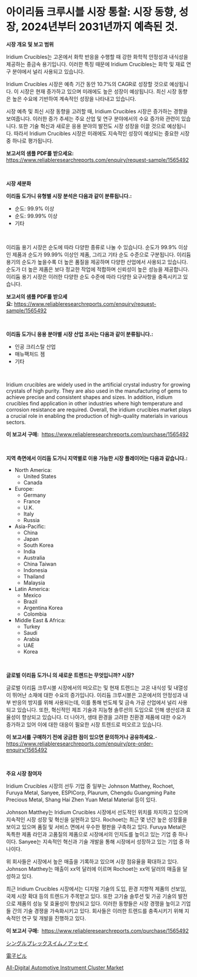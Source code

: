 <p><h1>아이리듐 크루시블 시장 통찰: 시장 동향, 성장, 2024년부터 2031년까지 예측된 것.</h1></p><p><strong>시장 개요 및 보고 범위</strong></p>
<p><p>Iridium Crucibles는 고온에서 화학 반응을 수행할 때 강한 화학적 안정성과 내식성을 제공하는 중금속 용기입니다. 이러한 특징 때문에 Iridium Crucibles는 화학 및 재료 연구 분야에서 널리 사용되고 있습니다.</p><p>Iridium Crucibles 시장은 예측 기간 동안 10.7%의 CAGR로 성장할 것으로 예상됩니다. 이 시장은 현재 증가하고 있으며 미래에도 높은 성장이 예상됩니다. 최신 시장 동향은 높은 수요에 기반하여 계속적인 성장을 나타내고 있습니다.</p><p>시장 예측 및 최신 시장 동향을 고려할 때, Iridium Crucibles 시장은 증가하는 경향을 보여줍니다. 이러한 증가 추세는 주요 산업 및 연구 분야에서의 수요 증가와 관련이 있습니다. 또한 기술 혁신과 새로운 응용 분야의 발전도 시장 성장을 이끌 것으로 예상됩니다. 따라서 Iridium Crucibles 시장은 미래에도 지속적인 성장이 예상되는 중요한 시장 중 하나로 평가됩니다.</p></p>
<p><strong>보고서의 샘플 PDF를 받으세요:</strong> <a href="https://www.reliableresearchreports.com/enquiry/request-sample/1565492">https://www.reliableresearchreports.com/enquiry/request-sample/1565492</a></p>
<p>&nbsp;</p>
<p><strong>시장 세분화</strong></p>
<p><strong>이리듐 도가니 유형별 시장 분석은 다음과 같이 분류됩니다.:</strong></p>
<p><ul><li>순도: 99.9% 이상</li><li>순도: 99.99% 이상</li><li>기타</li></ul></p>
<p>&nbsp;</p>
<p><p>이리듐 용기 시장은 순도에 따라 다양한 종류로 나눌 수 있습니다. 순도가 99.9% 이상인 제품과 순도가 99.99% 이상인 제품, 그리고 기타 순도 수준으로 구분됩니다. 이리듐 용기의 순도가 높을수록 더 높은 품질을 제공하며 다양한 산업에서 사용되고 있습니다. 순도가 더 높은 제품은 보다 정교한 작업에 적합하며 신뢰성이 높은 성능을 제공합니다. 이리듐 용기 시장은 이러한 다양한 순도 수준에 따라 다양한 요구사항을 충족시키고 있습니다.</p></p>
<p><strong>보고서의 샘플 PDF를 받으세요:</strong>&nbsp;<a href="https://www.reliableresearchreports.com/enquiry/request-sample/1565492">https://www.reliableresearchreports.com/enquiry/request-sample/1565492</a></p>
<p>&nbsp;</p>
<p><strong> 이리듐 도가니 응용 분야별 시장 산업 조사는 다음과 같이 분류됩니다.:</strong></p>
<p><ul><li>인공 크리스탈 산업</li><li>매뉴팩처드 젬</li><li>기타</li></ul></p>
<p>&nbsp;</p>
<p><p>Iridium crucibles are widely used in the artificial crystal industry for growing crystals of high purity. They are also used in the manufacturing of gems to achieve precise and consistent shapes and sizes. In addition, iridium crucibles find application in other industries where high temperature and corrosion resistance are required. Overall, the iridium crucibles market plays a crucial role in enabling the production of high-quality materials in various sectors.</p></p>
<p><strong>이 보고서 구매:</strong>&nbsp; <a href="https://www.reliableresearchreports.com/purchase/1565492">https://www.reliableresearchreports.com/purchase/1565492</a></p>
<p>&nbsp;</p>
<p><strong>지역 측면에서 이리듐 도가니 지역별로 이용 가능한 시장 플레이어는 다음과 같습니다.:</strong></p>
<p><ul>
    <li>
        North America:
        <ul>
            <li>United States</li>
            <li>Canada</li>
        </ul>
    </li>
    <li>
        Europe:
        <ul>
            <li>Germany</li>
            <li>France</li>
            <li>U.K.</li>
            <li>Italy</li>
            <li>Russia</li>
        </ul>
    </li>
    <li>
        Asia-Pacific:
        <ul>
            <li>China</li>
            <li>Japan</li>
            <li>South Korea</li>
            <li>India</li>
            <li>Australia</li>
            <li>China Taiwan</li>
            <li>Indonesia</li>
            <li>Thailand</li>
            <li>Malaysia</li>
        </ul>
    </li>
    <li>
        Latin America:
        <ul>
            <li>Mexico</li>
            <li>Brazil</li>
            <li>Argentina Korea</li>
            <li>Colombia</li>
        </ul>
    </li>
    <li>
        Middle East & Africa:
        <ul>
            <li>Turkey</li>
            <li>Saudi</li>
            <li>Arabia</li>
            <li>UAE</li>
            <li>Korea</li>
        </ul>
    </li>
    </ul></p>
<p>&nbsp;</p>
<p><strong>글로벌 이리듐 도가니 의 새로운 트렌드는 무엇입니까? 시장?</strong></p>
<p><p>글로벌 이리듐 크루시블 시장에서의 떠오르는 및 현재 트렌드는 고온 내식성 및 내열성이 뛰어난 소재에 대한 수요의 증가입니다. 이리듐 크루시블은 고온에서의 안정성과 내부 반응의 방지를 위해 사용되는데, 이를 통해 반도체 및 금속 가공 산업에서 널리 사용되고 있습니다. 또한, 혁신적인 제조 기술과 지능형 솔루션의 도입으로 인해 생산성과 효율성이 향상되고 있습니다. 더 나아가, 생태 환경을 고려한 친환경 제품에 대한 수요가 증가하고 있어 이에 대한 대응이 필요한 시장 트렌드로 떠오르고 있습니다.</p></p>
<p><strong>이 보고서를 구매하기 전에 궁금한 점이 있으면 문의하거나 공유하세요.</strong>- <a href="https://www.reliableresearchreports.com/enquiry/pre-order-enquiry/1565492">https://www.reliableresearchreports.com/enquiry/pre-order-enquiry/1565492</a></p>
<p>&nbsp;</p>
<p><strong>주요 시장 참여자</strong></p>
<p><p>Iridium Crucibles 시장의 선두 기업 중 일부는 Johnson Matthey, Rochoet, Furuya Metal, Sanyee, ESPICorp, Plaurum, Chengdu Guangming Paite Precious Metal, Shang Hai Zhen Yuan Metal Material 등이 있다. </p><p>Johnson Matthey는 Iridium Crucibles 시장에서 선도적인 위치를 차지하고 있으며 지속적인 시장 성장 및 혁신을 실현하고 있다. Rochoet는 최근 몇 년간 높은 성장률을 보이고 있으며 품질 및 서비스 면에서 우수한 평판을 구축하고 있다. Furuya Metal은 독특한 제품 라인과 고품질의 제품으로 시장에서의 인지도를 높이고 있는 기업 중 하나이다. Sanyee는 지속적인 혁신과 기술 개발을 통해 시장에서 성장하고 있는 기업 중 하나이다.</p><p>위 회사들은 시장에서 높은 매출을 기록하고 있으며 시장 점유율을 확대하고 있다. Johnson Matthey는 매출이 xx억 달러에 이르며 Rochoet는 xx억 달러의 매출을 달성하고 있다.</p><p>최근 Iridium Crucibles 시장에서는 디지털 기술의 도입, 환경 지향적 제품의 선보임, 국제 시장 확대 등의 트렌드가 주목받고 있다. 또한 고기술 솔루션 및 가공 기술의 발전으로 제품의 성능 및 효율성이 향상되고 있다. 이러한 동향들은 시장 경쟁을 높이고 기업들 간의 기술 경쟁을 가속화시키고 있다. 회사들은 이러한 트렌드를 충족시키기 위해 지속적인 연구 및 개발을 진행하고 있다.</p></p>
<p><strong>이 보고서 구매:</strong>&nbsp;&nbsp;<a href="https://www.reliableresearchreports.com/purchase/1565492">https://www.reliableresearchreports.com/purchase/1565492</a></p>
<p><p><a href="https://github.com/RodHoppe07/Market-Research-Report-List-1/blob/main/61647145905.md">シングルプレックスイムノアッセイ</a></p><p><a href="https://github.com/laurenreichert/Market-Research-Report-List-1/blob/main/68121095904.md">電子ピル</a></p><p><a href="https://crocus-run-b5a.notion.site/All-Digital-Automotive-Instrument-Cluster-Market-Size-and-Growth-Market-Segmentation-Regional-and--d59dea7d1d304b55a9000c15527ee520">All-Digital Automotive Instrument Cluster Market</a></p></p>
